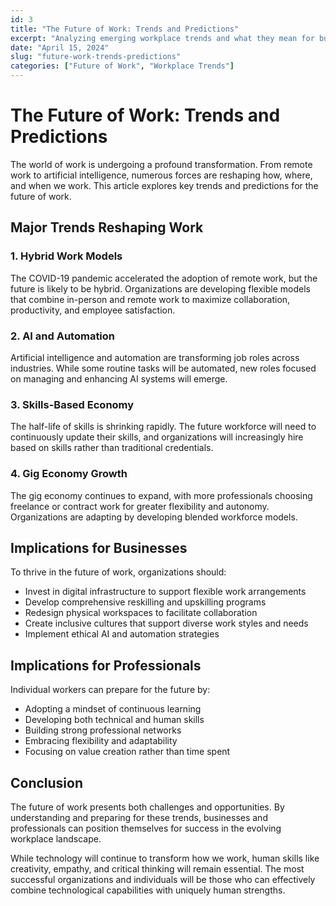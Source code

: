 ```yaml
---
id: 3
title: "The Future of Work: Trends and Predictions"
excerpt: "Analyzing emerging workplace trends and what they mean for businesses and professionals."
date: "April 15, 2024"
slug: "future-work-trends-predictions"
categories: ["Future of Work", "Workplace Trends"]
---
```


# The Future of Work: Trends and Predictions

The world of work is undergoing a profound transformation. From remote work to artificial intelligence, numerous forces are reshaping how, where, and when we work. This article explores key trends and predictions for the future of work.

## Major Trends Reshaping Work

### 1. Hybrid Work Models

The COVID-19 pandemic accelerated the adoption of remote work, but the future is likely to be hybrid. Organizations are developing flexible models that combine in-person and remote work to maximize collaboration, productivity, and employee satisfaction.

### 2. AI and Automation

Artificial intelligence and automation are transforming job roles across industries. While some routine tasks will be automated, new roles focused on managing and enhancing AI systems will emerge.

### 3. Skills-Based Economy

The half-life of skills is shrinking rapidly. The future workforce will need to continuously update their skills, and organizations will increasingly hire based on skills rather than traditional credentials.

### 4. Gig Economy Growth

The gig economy continues to expand, with more professionals choosing freelance or contract work for greater flexibility and autonomy. Organizations are adapting by developing blended workforce models.

## Implications for Businesses

To thrive in the future of work, organizations should:

- Invest in digital infrastructure to support flexible work arrangements
- Develop comprehensive reskilling and upskilling programs
- Redesign physical workspaces to facilitate collaboration
- Create inclusive cultures that support diverse work styles and needs
- Implement ethical AI and automation strategies

## Implications for Professionals

Individual workers can prepare for the future by:

- Adopting a mindset of continuous learning
- Developing both technical and human skills
- Building strong professional networks
- Embracing flexibility and adaptability
- Focusing on value creation rather than time spent

## Conclusion

The future of work presents both challenges and opportunities. By understanding and preparing for these trends, businesses and professionals can position themselves for success in the evolving workplace landscape.

While technology will continue to transform how we work, human skills like creativity, empathy, and critical thinking will remain essential. The most successful organizations and individuals will be those who can effectively combine technological capabilities with uniquely human strengths.
